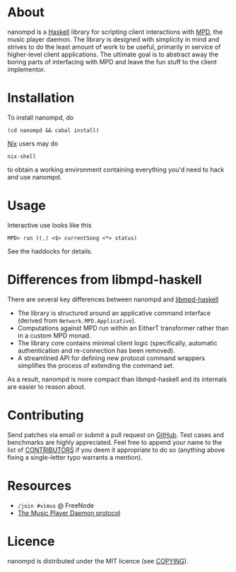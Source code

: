 # About

nanompd is a [Haskell](https://haskell.org/) library for scripting client
interactions with [MPD](http://www.musicpd.org/),
the music player daemon.
The library is designed with simplicity in mind and strives to do the least
amount of work to be useful, primarily in service of higher-level client
applications.
The ultimate goal is to abstract away the boring parts of interfacing with MPD
and leave the fun stuff to the client implementor.

# Installation

To install nanompd, do

    (cd nanompd && cabal install)

[Nix](https://nixos.org/nix) users may do

    nix-shell

to obtain a working environment containing everything you'd need to
hack and use nanompd.

# Usage

Interactive use looks like this

    MPD> run ((,) <$> currentSong <*> status)

See the haddocks for details.

# Differences from libmpd-haskell

There are several key differences between
nanompd and [libmpd-haskell](https://hackage.haskell.org/package/libmpd)

- The library is structured around an applicative command interface
  (derived from `Network.MPD.Applicative`).
- Computations against MPD run within an EitherT transformer rather
  than in a custom MPD monad.
- The library core contains minimal client logic (specifically,
  automatic authentication and re-connection has been removed).
- A streamlined API for defining new protocol command wrappers simplifies
  the process of extending the command set.

As a result, nanompd is more compact than libmpd-haskell and its internals
are easier to reason about.

# Contributing

Send patches via email or submit a pull request on
[GitHub](https://github.com/joachifm/nanompd).
Test cases and benchmarks are highly appreciated.
Feel free to append your name to the list of
[CONTRIBUTORS](../master/CONTRIBUTORS) if you deem it appropriate to do
so (anything above fixing a single-letter typo warrants a mention).

# Resources

- `/join #vimus` @ FreeNode
- [The Music Player Daemon protocol](http://www.musicpd.org/doc/protocol/)

# Licence

nanompd is distributed under the MIT licence
(see [COPYING](../master/COPYING)).

